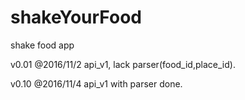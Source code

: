 # shakeYourFood
shake food app

v0.01 @2016/11/2
api_v1, lack parser(food_id,place_id).

v0.10 @2016/11/4
api_v1 with parser done.
